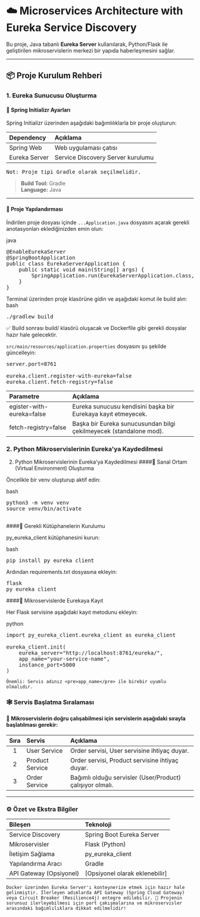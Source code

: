 # ☁️ Microservices Architecture with Eureka Service Discovery

Bu proje, Java tabanlı **Eureka Server** kullanılarak, Python/Flask ile geliştirilen mikroservislerin merkezi bir yapıda haberleşmesini sağlar.

---

## 📦 Proje Kurulum Rehberi

### 1. Eureka Sunucusu Oluşturma

#### 🔹 Spring Initializr Ayarları

Spring Initializr üzerinden aşağıdaki bağımlılıklarla bir proje oluşturun:

| Dependency      | Açıklama                              |
|:----------------|:--------------------------------------|
| Spring Web      | Web uygulaması çatısı                 |
| Eureka Server   | Service Discovery Server kurulumu    |

<pre>Not: Proje tipi Gradle olarak seçilmelidir.</pre>

> **Build Tool:** Gradle  
> **Language:** Java

---
#### 🔹 Proje Yapılandırması

İndirilen proje dosyası içinde `...Application.java` dosyasını açarak gerekli anotasyonları eklediğinizden emin olun:

java
<pre>@EnableEurekaServer
@SpringBootApplication
public class EurekaServerApplication {
    public static void main(String[] args) {
        SpringApplication.run(EurekaServerApplication.class, args);
    }
}
</pre>

Terminal üzerinden proje klasörüne gidin ve aşağıdaki komut ile build alın:
bash
<pre>./gradlew build</pre>

✅ Build sonrası build/ klasörü oluşacak ve Dockerfile gibi gerekli dosyalar hazır hale gelecektir.

`src/main/resources/application.properties` dosyasını şu şekilde güncelleyin:
<pre>server.port=8761

eureka.client.register-with-eureka=false
eureka.client.fetch-registry=false
</pre>

| Parametre     | Açıklama                              |
|:----------------|:--------------------------------------|
| egister-with-eureka=false     | Eureka sunucusu kendisini başka bir Eurekaya kayıt etmeyecek.                 |
| fetch-registry=false  | Başka bir Eureka sunucusundan bilgi çekilmeyecek (standalone mod).   |

### 2. Python Mikroservislerinin Eureka'ya Kaydedilmesi

2. Python Mikroservislerinin Eureka'ya Kaydedilmesi
####🔹 Sanal Ortam (Virtual Environment) Oluşturma

Öncelikle bir venv oluşturup aktif edin:

bash
<pre>
python3 -m venv venv
source venv/bin/activate
 </pre>

####🔹 Gerekli Kütüphanelerin Kurulumu

py_eureka_client kütüphanesini kurun:

bash
<pre>
pip install py_eureka_client
</pre>

Ardından requirements.txt dosyasına ekleyin:

<pre>
flask
py_eureka_client
</pre>

####🔹 Mikroservislerde Eurekaya Kayıt

Her Flask servisine aşağıdaki kayıt metodunu ekleyin:

python
<pre>import py_eureka_client.eureka_client as eureka_client

eureka_client.init(
    eureka_server="http://localhost:8761/eureka/",
    app_name="your-service-name",
    instance_port=5000
)
</pre>

`Önemli: Servis adınız <pre>app_name</pre> ile birebir uyumlu olmalıdır.`

### 🕸️ Servis Başlatma Sıralaması
#### 🔹 Mikroservislerin doğru çalışabilmesi için servislerin aşağıdaki sırayla başlatılması gerekir:

| Sıra | Servis           | Açıklama                                             |
| :---: | :---------------- | :--------------------------------------------------- |
| 1    | User Service      | Order servisi, User servisine ihtiyaç duyar.        |
| 2    | Product Service   | Order servisi, Product servisine ihtiyaç duyar.     |
| 3    | Order Service     | Bağımlı olduğu servisler (User/Product) çalışıyor olmalı. |

---

### ⚙️ Özet ve Ekstra Bilgiler

| Bileşen               | Teknoloji              |
| :--------------------- | :--------------------- |
| Service Discovery      | Spring Boot Eureka Server |
| Mikroservisler         | Flask (Python)         |
| İletişim Sağlama       | py_eureka_client       |
| Yapılandırma Aracı     | Gradle                 |
| API Gateway (Opsiyonel)| [Opsiyonel olarak eklenebilir] |


`Docker üzerinden Eureka Server'ı konteynerize etmek için hazır hale gelinmiştir.
İlerleyen adımlarda API Gateway (Spring Cloud Gateway) veya Circuit Breaker (Resilience4j) entegre edilebilir.
📢 Projenin sorunsuz ilerleyebilmesi için port çakışmalarına ve mikroservisler arasındaki bağımlılıklara dikkat edilmelidir!`
